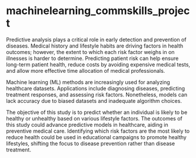 # machinelearning_commskills_project

Predictive analysis plays a critical role in early detection and prevention of diseases. Medical history and lifestyle habits are driving factors in health outcomes; however, the extent to which each risk factor weighs in on illnesses is harder to determine. Predicting patient risk can help ensure long-term patient health, reduce costs by avoiding expensive medical tests, and allow more effective time allocation of medical professionals.

Machine learning (ML) methods are increasingly used for analyzing healthcare datasets. Applications include diagnosing diseases, predicting treatment responses, and assessing risk factors. Nonetheless, models can lack accuracy due to biased datasets and inadequate algorithm choices.

The objective of this study is to predict whether an individual is likely to be healthy or unhealthy based on various lifestyle factors. The outcomes of this study could advance predictive models in healthcare, aiding in preventive medical care. Identifying which risk factors are the most likely to reduce health could be used in educational campaigns to promote healthy lifestyles, shifting the focus to disease prevention rather than disease treatment.
